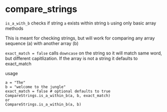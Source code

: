 # compare_strings

`is_a_with_b` checks if string `a` exists within string `b` using only basic array methods

This is meant for checking strings, but will work for comparing any array sequence (a)
with another array (b)

`exact_match = false` calls `downcase` on the string so it will match same word, but different capitlization. If the array is not a string it defaults to exact_match

usage

```
a = "The"
b = "welcome to the jungle"
exact_match = false # optional defaults to true
CompareStrings.is_a_within_b(a, b, exact_match)
or
CompareStrings.is_a_within_b(a, b)
```
